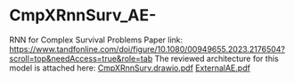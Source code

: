 # CmpXRnnSurv_AE-
RNN for Complex Survival Problems
Paper link: https://www.tandfonline.com/doi/figure/10.1080/00949655.2023.2176504?scroll=top&needAccess=true&role=tab
The reviewed architecture for this model is attached here: [CmpXRnnSurv.drawio.pdf](https://github.com/martinpius/CmpXRnnSurv_AE-/files/11137771/CmpXRnnSurv.drawio.pdf)
[ExternalAE.pdf](https://github.com/martinpius/CmpXRnnSurv_AE-/files/11137772/ExternalAE.pdf)
